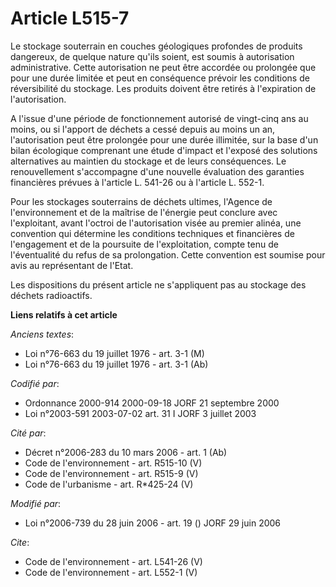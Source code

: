 # Article L515-7

Le stockage souterrain en couches géologiques profondes de produits dangereux, de quelque nature qu'ils soient, est soumis à
autorisation administrative. Cette autorisation ne peut être accordée ou prolongée que pour une durée limitée et peut en
conséquence prévoir les conditions de réversibilité du stockage. Les produits doivent être retirés à l'expiration de
l'autorisation. 

A l'issue d'une période de fonctionnement autorisé de vingt-cinq ans au moins, ou si l'apport de déchets a cessé depuis au
moins un an, l'autorisation peut être prolongée pour une durée illimitée, sur la base d'un bilan écologique comprenant une
étude d'impact et l'exposé des solutions alternatives au maintien du stockage et de leurs conséquences. Le renouvellement
s'accompagne d'une nouvelle évaluation des garanties financières prévues à l'article L. 541-26 ou à l'article L. 552-1. 

Pour les stockages souterrains de déchets ultimes, l'Agence de l'environnement et de la maîtrise de l'énergie peut conclure
avec l'exploitant, avant l'octroi de l'autorisation visée au premier alinéa, une convention qui détermine les conditions
techniques et financières de l'engagement et de la poursuite de l'exploitation, compte tenu de l'éventualité du refus de sa
prolongation. Cette convention est soumise pour avis au représentant de l'Etat. 

Les dispositions du présent article ne s'appliquent pas au stockage des déchets radioactifs.

**Liens relatifs à cet article**

_Anciens textes_:

  - Loi n°76-663 du 19 juillet 1976 - art. 3-1 (M)
  - Loi n°76-663 du 19 juillet 1976 - art. 3-1 (Ab)

_Codifié par_:

  - Ordonnance 2000-914 2000-09-18 JORF 21 septembre 2000
  - Loi n°2003-591 2003-07-02 art. 31 I JORF 3 juillet 2003

_Cité par_:

  - Décret n°2006-283 du 10 mars 2006 - art. 1 (Ab)
  - Code de l'environnement - art. R515-10 (V)
  - Code de l'environnement - art. R515-9 (V)
  - Code de l'urbanisme - art. R*425-24 (V)

_Modifié par_:

  - Loi n°2006-739 du 28 juin 2006 - art. 19 () JORF 29 juin 2006

_Cite_:

  - Code de l'environnement - art. L541-26 (V)
  - Code de l'environnement - art. L552-1 (V)
